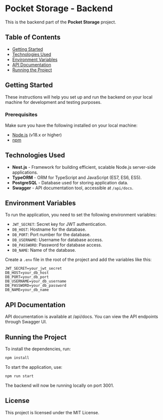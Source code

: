 # Pocket Storage - Backend

This is the backend part of the **Pocket Storage** project.

## Table of Contents
- [Getting Started](#getting-started)
- [Technologies Used](#technologies-used)
- [Environment Variables](#environment-variables)
- [API Documentation](#api-documentation)
- [Running the Project](#running-the-project)

## Getting Started
These instructions will help you set up and run the backend on your local machine for development and testing purposes.

### Prerequisites
Make sure you have the following installed on your local machine:
- [Node.js](https://nodejs.org/) (v18.x or higher)
- [npm](https://www.npmjs.com/)

## Technologies Used
- **Nest.js** - Framework for building efficient, scalable Node.js server-side applications.
- **TypeORM** - ORM for TypeScript and JavaScript (ES7, ES6, ES5).
- **PostgreSQL** - Database used for storing application data.
- **Swagger** - API documentation tool, accessible at `/api/docs`.

## Environment Variables
To run the application, you need to set the following environment variables:

- `JWT_SECRET`: Secret key for JWT authentication.
- `DB_HOST`: Hostname for the database.
- `DB_PORT`: Port number for the database.
- `DB_USERNAME`: Username for database access.
- `DB_PASSWORD`: Password for database access.
- `DB_NAME`: Name of the database.

Create a `.env` file in the root of the project and add the variables like this:

```env
JWT_SECRET=your_jwt_secret
DB_HOST=your_db_host
DB_PORT=your_db_port
DB_USERNAME=your_db_username
DB_PASSWORD=your_db_password
DB_NAME=your_db_name
```

## API Documentation
API documentation is available at /api/docs. You can view the API endpoints through Swagger UI.

## Running the Project
To install the dependencies, run:
```bash
npm install
```
To start the application, use:
```bash
npm run start
```

The backend will now be running locally on port 3001.

## License
This project is licensed under the MIT License.